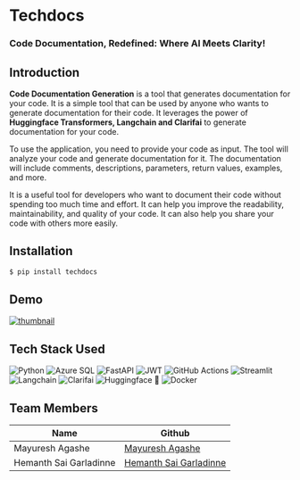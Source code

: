 

# Techdocs
### Code Documentation, Redefined: Where AI Meets Clarity!


## Introduction

**Code Documentation Generation** is a tool that generates documentation for your code. It is a simple tool that can be used by anyone who wants to generate documentation for their code. It leverages the power of **Huggingface Transformers, Langchain and Clarifai** to generate documentation for your code. 

To use the application, you need to provide your code as input. The tool will analyze your code and generate documentation for it. The documentation will include comments, descriptions, parameters, return values, examples, and more.

It is a useful tool for developers who want to document their code without spending too much time and effort. It can help you improve the readability, maintainability, and quality of your code. It can also help you share your code with others more easily.

## Installation

```bash
$ pip install techdocs
```

## Demo
[![thumbnail](https://i9.ytimg.com/vi/K9Lgis5BnZw/mqdefault.jpg?v=654a7560&sqp=CPDsqaoG&rs=AOn4CLBMv1QeE0NYGKivSUJ4uz8DP6JV_g)](https://youtu.be/K9Lgis5BnZw)

## Tech Stack Used
![Python](https://img.shields.io/badge/python-3670A0?style=for-the-badge&logo=python&logoColor=ffdd54)
![Azure SQL](https://img.shields.io/badge/azure_SQL-%230072C6.svg?style=for-the-badge&logo=microsoftazure&logoColor=white)
![FastAPI](https://img.shields.io/badge/FastAPI-005571?style=for-the-badge&logo=fastapi)
![JWT](https://img.shields.io/badge/JWT-black?style=for-the-badge&logo=JSON%20web%20tokens)
![GitHub Actions](https://img.shields.io/badge/github%20actions-%232671E5.svg?style=for-the-badge&logo=githubactions&logoColor=white)
![Streamlit](https://img.shields.io/badge/Streamlit-EA6566?style=for-the-badge&logo=streamlit&logoColor=white)
![Langchain](https://img.shields.io/badge/Langchain-F70A8D?style=for-the-badge&logo=langchain&logoColor=white)
![Clarifai](https://img.shields.io/badge/Clarifai-FFA500?style=for-the-badge&logo=clarifai&logoColor=white)
![Huggingface 🤗](https://img.shields.io/badge/huggingface-FFA500?style=for-the-badge&logo=huggingface&logoColor=white)
![Docker](https://img.shields.io/badge/docker-%230072C6.svg?style=for-the-badge&logo=docker&logoColor=white)

## Team Members
| Name | Github |
| --- | --- |
| Mayuresh Agashe | [Mayuresh Agashe](https://github.com/mayureshagashe2105) |
| Hemanth Sai Garladinne | [Hemanth Sai Garladinne](https://github.com/HemanthSai7) |
